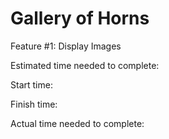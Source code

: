 # Gallery of Horns

Feature #1: Display Images

Estimated time needed to complete:

Start time:

Finish time:

Actual time needed to complete: